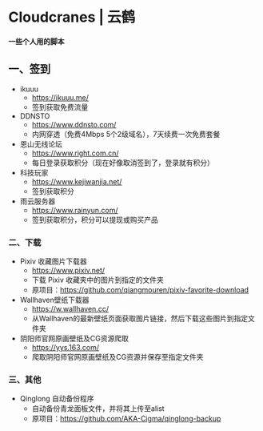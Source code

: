 # Cloudcranes | 云鹤

#### 一些个人用的脚本

## 一、签到

- ikuuu 
  - https://ikuuu.me/
  - 签到获取免费流量
- DDNSTO
  - https://www.ddnsto.com/
  - 内网穿透（免费4Mbps 5个2级域名），7天续费一次免费套餐
- 恩山无线论坛
  - https://www.right.com.cn/
  - 每日登录获取积分（现在好像取消签到了，登录就有积分）
- 科技玩家
  - https://www.kejiwanjia.net/
  - 签到获取积分
- 雨云服务器
  - https://www.rainyun.com/
  - 签到获取积分，积分可以提现或购买产品

### 二、下载

- Pixiv 收藏图片下载器
  - https://www.pixiv.net/
  - 下载 Pixiv 收藏夹中的图片到指定的文件夹
  - 原项目：https://github.com/qiangmouren/pixiv-favorite-download
- Wallhaven壁纸下载器
  - https://w.wallhaven.cc/
  - 从Wallhaven的最新壁纸页面获取图片链接，然后下载这些图片到指定文件夹
- 阴阳师官网原画壁纸及CG资源爬取
  - https://yys.163.com/
  - 爬取阴阳师官网原画壁纸及CG资源并保存至指定文件夹

### 三、其他

- Qinglong 自动备份程序
  - 自动备份青龙面板文件，并将其上传至alist
  - 原项目：https://github.com/AKA-Cigma/qinglong-backup
